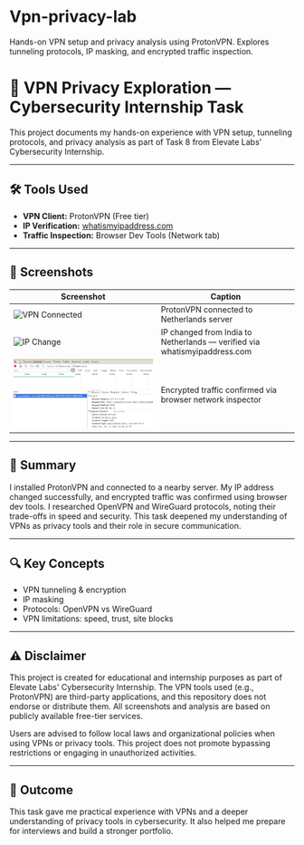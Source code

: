 # Vpn-privacy-lab
Hands-on VPN setup and privacy analysis using ProtonVPN. Explores tunneling protocols, IP masking, and encrypted traffic inspection.

# 🔐 VPN Privacy Exploration — Cybersecurity Internship Task

This project documents my hands-on experience with VPN setup, tunneling protocols, and privacy analysis as part of Task 8 from Elevate Labs' Cybersecurity Internship.

---

## 🛠️ Tools Used
- **VPN Client:** ProtonVPN (Free tier)
- **IP Verification:** [whatismyipaddress.com](https://whatismyipaddress.com)
- **Traffic Inspection:** Browser Dev Tools (Network tab)

---

## 📸 Screenshots

| Screenshot | Caption |
|------------|---------|
| ![VPN Connected](vpn-connected.png) | ProtonVPN connected to Netherlands server |
| ![IP Change](ip-change.png) | IP changed from India to Netherlands — verified via whatismyipaddress.com |
| ![Encrypted Traffic](https-traffic.png) | Encrypted traffic confirmed via browser network inspector |

---

## 📝 Summary

I installed ProtonVPN and connected to a nearby server. My IP address changed successfully, and encrypted traffic was confirmed using browser dev tools. I researched OpenVPN and WireGuard protocols, noting their trade-offs in speed and security. This task deepened my understanding of VPNs as privacy tools and their role in secure communication.

---

## 🔍 Key Concepts
- VPN tunneling & encryption
- IP masking
- Protocols: OpenVPN vs WireGuard
- VPN limitations: speed, trust, site blocks

---

## ⚠️ Disclaimer

This project is created for educational and internship purposes as part of Elevate Labs' Cybersecurity Internship. The VPN tools used (e.g., ProtonVPN) are third-party applications, and this repository does not endorse or distribute them. All screenshots and analysis are based on publicly available free-tier services.

Users are advised to follow local laws and organizational policies when using VPNs or privacy tools. This project does not promote bypassing restrictions or engaging in unauthorized activities.

---

## 🏁 Outcome

This task gave me practical experience with VPNs and a deeper understanding of privacy tools in cybersecurity. It also helped me prepare for interviews and build a stronger portfolio.
